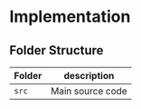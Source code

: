
# Implementation

## Folder Structure
Folder        | description
--------------| ----------------------------------------------
`src`         | Main source code 

